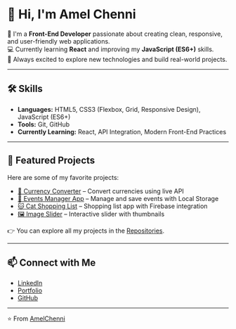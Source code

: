 # 👋 Hi, I'm Amel Chenni  

🌱 I'm a **Front-End Developer** passionate about creating clean, responsive, and user-friendly web applications.  
💻 Currently learning **React** and improving my **JavaScript (ES6+)** skills.  
🚀 Always excited to explore new technologies and build real-world projects.  

---

## 🛠️ Skills  
- **Languages:** HTML5, CSS3 (Flexbox, Grid, Responsive Design), JavaScript (ES6+)  
- **Tools:** Git, GitHub  
- **Currently Learning:** React, API Integration, Modern Front-End Practices  

---

## 🚀 Featured Projects  
Here are some of my favorite projects:  

- [💱 Currency Converter](https://amelchenni.github.io/Currency-Converter/) – Convert currencies using live API  
- [📅 Events Manager App](https://amelchenni.github.io/Events-Manager-Application/) – Manage and save events with Local Storage  
- [🐱 Cat Shopping List](https://amelchenni.github.io/CAT-APP/) – Shopping list app with Firebase integration  
- [🖼️ Image Slider](https://amelchenni.github.io/Image-Slider-With-Thumbnails/) – Interactive slider with thumbnails  

👉 You can explore all my projects in the [Repositories](https://github.com/AmelChenni?tab=repositories).  


---

## 📫 Connect with Me  
- [LinkedIn](https://www.linkedin.com/in/amel-chenni/)  
- [Portfolio](https://amelchenni.netlify.app/)  
- [GitHub](https://github.com/AmelChenni)  

---
⭐️ From [AmelChenni](https://github.com/AmelChenni)
